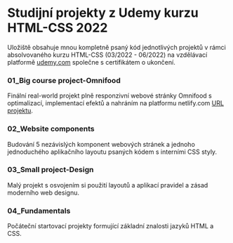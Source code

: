 # Studijní projekty z Udemy kurzu HTML-CSS 2022
Uložiště obsahuje mnou kompletně psaný kód jednotlivých projektů v rámci absolvovaného kurzu HTML-CSS (03/2022 - 06/2022) na vzdělávací platformě [udemy.com](https://www.udemy.com/share/101Wtc3%402xXyh4_Tvz3uX0oIdVChQ6VjEA_AeMSRN7E0eAJrRnqerkgXucqu5Qx0uC9HgUUyJA==/) společne s certifikátem o ukončení.

### 01_Big course project-Omnifood
Finální real-world projekt plně responzivní webové stránky Omnifood s optimalizací, implementací efektů a nahráním na platformu netlify.com [URL projektu](https://omnifood-lb.netlify.app/).

### 02_Website components
Budování 5 nezávislých komponent webových stránek a jednoho jednoduchého aplikačního layoutu psaných kódem s interními CSS styly.

### 03_Small project-Design
Malý projekt s osvojením si použití layoutů a aplikací pravidel a zásad moderního web designu.

### 04_Fundamentals
Počáteční startovací projekty formující základní znalosti jazyků HTML a CSS.
